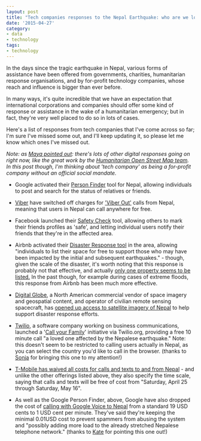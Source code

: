 ```yaml
---
layout: post
title: "Tech companies responses to the Nepal Earthquake: who are we looking to for help?"
date: '2015-04-27'
category:
- data
- technology
tags:
- technology
---
```


In the days since the tragic earthquake in Nepal, various forms of assistance have been offered from governments, charities, humanitarian response organisations, and by for-profit technology companies, whose reach and influence is bigger than ever before.

In many ways, it's quite incredible that we have an expectation that international corporations and companies should offer some kind of response or assistance in the wake of a humanitarian emergency; but in fact, they're very well placed to do so in lots of cases.

Here's a list of responses from tech companies that I've come across so far; I'm sure I've missed some out, and I'll keep updating it, so please let me know which ones I've missed out.

*Note: as [Maya pointed out](https://twitter.com/mayameme/status/592602691127377921): there's lots of other digital responses going on right now, like the great work by the [Humanitarian Open Street Map team](https://wiki.openstreetmap.org/wiki/2015_Nepal_earthquake). In this post though, I'm thinking about 'tech company' as being a for-profit company without an official social mandate.*

<!--more-->

* Google activated their [Person Finder](https://google.org/personfinder/2015-nepal-earthquake/) tool for Nepal, allowing individuals to post and search for the status of relatives or friends. 

* [Viber](https://www.viber.com/en/) have switched off charges for ['Viber Out'](https://account.viber.com/what-is-viber-out/) calls from Nepal, meaning that users in Nepal can call anywhere for free.

* Facebook launched their [Safety Check](https://www.facebook.com/safetycheck/nepalearthquake) tool, allowing others to mark their friends profiles as 'safe', and letting individual users notify their friends that they're in the affected area. 

* Airbnb activated their [Disaster Response tool](http://blog.airbnb.com/emergency-response-to-earthquake-in-nepal/?) in the area, allowing "individuals to list their space for free to support those who may have been impacted by the initial and subsequent earthquakes." - though, given the scale of the disaster, it's worth noting that this response is probably not that effective, and actually [only one property seems to be listed.](https://www.airbnb.com/disaster/nepal-earthquake) In the past though, for example during cases of extreme floods, this response from Airbnb has been much more effective.

* [Digital Globe](https://www.digitalglobe.com/), a North American commercial vendor of space imagery and geospatial content, and operator of civilian remote sensing spacecraft, has [opened up access to satellite imagery of Nepal](http://www.digitalglobeblog.com/2015/04/26/digitalglobe-opens-access-to-satellite-data-to-support-disaster-response-efforts-in-nepal/) to help support disaster response efforts.

* [Twilio](https://www.twilio.com/), a software company working on business communications, launched a '[Call your Family](http://callyourfamily.twilio.ly/)' initiative via Twilio.org, providing a free 10 minute call "a loved one affected by the Nepalese earthquake." Note: this doesn't seem to be restricted to calling users actually in Nepal, as you can select the country you'd like to call in the browser. (thanks to [Sonja](https://twitter.com/sonjaheinen) for bringing this one to my attention!)

* [T-Mobile has waived all costs for calls and texts to and from Nepal](http://newsroom.t-mobile.com/news/nepal.htm) - and unlike the other offerings listed above, they also specify the time scale, saying that calls and texts will be free of cost from "Saturday, April 25 through Saturday, May 16".

* As well as the Google Person Finder, above, Google have also dropped the cost of [calling with Google Voice to Nepal](http://googleasiapacific.blogspot.sg/2015/04/responding-to-nepal-earthquake.html) from a standard 19 USD cents to 1 USD cent per minute. They've said they're keeping the minimal 0.01USD cost to prevent spammers from abusing the system and "possibly adding more load to the already stretched Nepalese telephone network." (thanks to [Kate](https://twitter.com/kati_ver/) for pointing this one out!)

